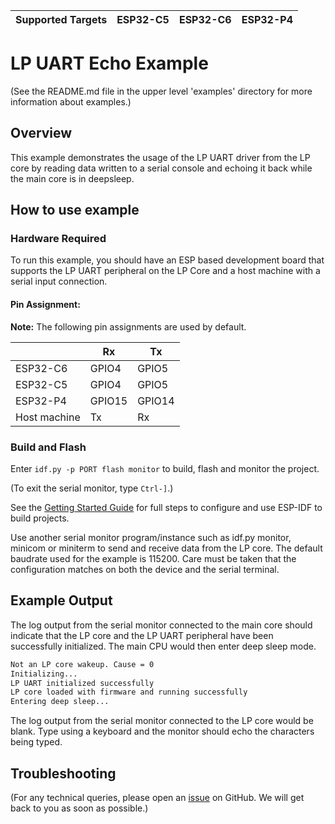 | Supported Targets | ESP32-C5 | ESP32-C6 | ESP32-P4 |
| ----------------- | -------- | -------- | -------- |

# LP UART Echo Example

(See the README.md file in the upper level 'examples' directory for more information about examples.)

## Overview

This example demonstrates the usage of the LP UART driver from the LP core by reading data written to a serial console and echoing it back while the main core is in deepsleep.

## How to use example

### Hardware Required

To run this example, you should have an ESP based development board that supports the LP UART peripheral on the LP Core and a host machine with a serial input connection.

#### Pin Assignment:

**Note:** The following pin assignments are used by default.

|                         | Rx     | Tx     |
| ----------------------- | -------| -------|
| ESP32-C6                | GPIO4  | GPIO5  |
| ESP32-C5                | GPIO4  | GPIO5  |
| ESP32-P4                | GPIO15 | GPIO14 |
| Host machine            | Tx     | Rx     |

### Build and Flash

Enter `idf.py -p PORT flash monitor` to build, flash and monitor the project.

(To exit the serial monitor, type ``Ctrl-]``.)

See the [Getting Started Guide](https://docs.espressif.com/projects/esp-idf/en/latest/get-started/index.html) for full steps to configure and use ESP-IDF to build projects.

Use another serial monitor program/instance such as idf.py monitor, minicom or miniterm to send and receive data from the LP core.
The default baudrate used for the example is 115200. Care must be taken that the configuration matches on both the device and the serial terminal.

## Example Output

The log output from the serial monitor connected to the main core should indicate that the LP core and the LP UART peripheral have been successfully initialized. The main CPU would then enter deep sleep mode.

```bash
Not an LP core wakeup. Cause = 0
Initializing...
LP UART initialized successfully
LP core loaded with firmware and running successfully
Entering deep sleep...
```

The log output from the serial monitor connected to the LP core would be blank. Type using a keyboard and the monitor should echo the characters being typed.

## Troubleshooting

(For any technical queries, please open an [issue](https://github.com/espressif/esp-idf/issues) on GitHub. We will get back to you as soon as possible.)
